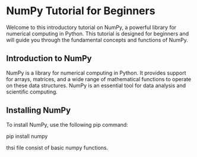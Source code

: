 # NumPy Tutorial for Beginners

Welcome to this introductory tutorial on NumPy, a powerful library for numerical computing in Python. This tutorial is designed for beginners and will guide you through the fundamental concepts and functions of NumPy.

## Introduction to NumPy

NumPy is a library for numerical computing in Python. It provides support for arrays, matrices, and a wide range of mathematical functions to operate on these data structures. NumPy is an essential tool for data analysis and scientific computing.

## Installing NumPy

To install NumPy, use the following pip command:

pip install numpy


thsi file consist of basic numpy functions.
